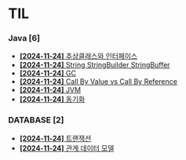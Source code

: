 # TIL
 
### Java [6]
- [**[2024-11-24]**  추상클래스와 인터페이스](https://github.com/A-lass/TIL/blob/main/Java/추상클래스와_인터페이스.md)
- [**[2024-11-24]**  String StringBuilder StringBuffer](https://github.com/A-lass/TIL/blob/main/Java/String_StringBuilder_StringBuffer.md)
- [**[2024-11-24]**  GC](https://github.com/A-lass/TIL/blob/main/Java/GC.md)
- [**[2024-11-24]**  Call By Value vs Call By Reference](https://github.com/A-lass/TIL/blob/main/Java/Call_By_Value_vs_Call_By_Reference.md)
- [**[2024-11-24]**  JVM](https://github.com/A-lass/TIL/blob/main/Java/JVM.md)
- [**[2024-11-24]**  동기화](https://github.com/A-lass/TIL/blob/main/Java/동기화.md)
### DATABASE [2]
- [**[2024-11-24]**  트랜잭션](https://github.com/A-lass/TIL/blob/main/DATABASE/트랜잭션.md)
- [**[2024-11-24]**  관계 데이터 모델](https://github.com/A-lass/TIL/blob/main/DATABASE/관계_데이터_모델.md)

